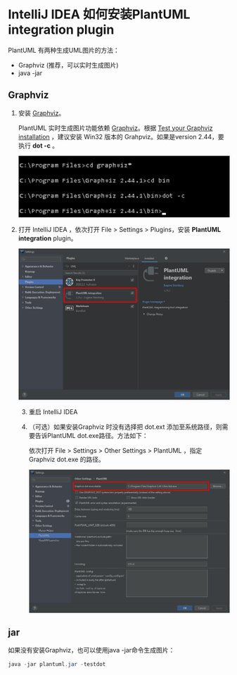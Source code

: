 # IntelliJ IDEA 如何安装PlantUML integration plugin 

PlantUML 有两种生成UML图片的方法：

- Graphviz (推荐，可以实时生成图片)
- java -jar



## Graphviz

1. 安装 [Graphviz](https://graphviz.org/)。

    PlantUML 实时生成图片功能依赖 [Graphviz](https://graphviz.org/)。根据 [Test your Graphviz installation](https://plantuml.com/graphviz-dot) ，建议安装 Win32 版本的 Grahpviz。如果是version 2.44，要执行 **dot -c** 。

    <img src="assets/PlantUML/dotc.png" alt="dotc" style="zoom: 150%;" />



2. 打开 IntelliJ IDEA ，依次打开 File > Settings > Plugins，安装 **PlantUML integration** plugin。

    ![PlantUML integration plguin](assets/PlantUML/PlantUML-plugin-install.png)

    3. 重启 IntelliJ IDEA

    4. （可选）如果安装Graphviz 时没有选择把 dot.ext 添加至系统路径，则需要告诉PlantUML dot.exe路径。方法如下：

        依次打开 File > Settings > Other Settings > PlantUML ，指定 Graphviz dot.exe 的路径。

        ![PlantUML doc.exe path](assets/PlantUML/PlantUML-plugin-settings.png)

    

## jar

如果没有安装Graphviz，也可以使用java -jar命令生成图片：

```java
java -jar plantuml.jar -testdot
```

